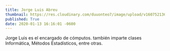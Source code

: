```yaml
---
title: Jorge Luis Abreu
thumbnail: https://res.cloudinary.com/duuonteo7/image/upload/v1607521361/Profesores%20Instituto/WhatsApp_Image_2020-12-09_at_9.40.15_AM-removebg-preview.png
published: True
date: 2020-01-13 16:16:01 -0600
---
```


Jorge Luis es el encargado de cómputos. también imparte clases Informática, Métodos Estadísticos, entre otras.
